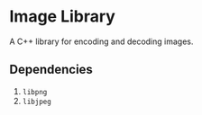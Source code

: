 # Image Library

A C++ library for encoding and decoding images.

## Dependencies
1. `libpng`
2. `libjpeg`
